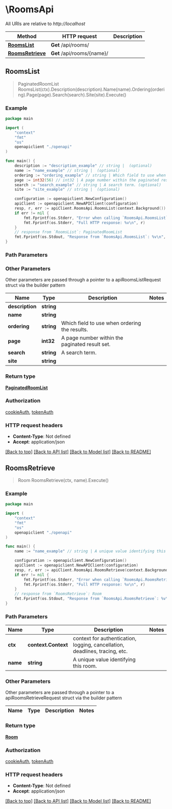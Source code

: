 # \RoomsApi

All URIs are relative to *http://localhost*

Method | HTTP request | Description
------------- | ------------- | -------------
[**RoomsList**](RoomsApi.md#RoomsList) | **Get** /api/rooms/ | 
[**RoomsRetrieve**](RoomsApi.md#RoomsRetrieve) | **Get** /api/rooms/{name}/ | 



## RoomsList

> PaginatedRoomList RoomsList(ctx).Description(description).Name(name).Ordering(ordering).Page(page).Search(search).Site(site).Execute()



### Example

```go
package main

import (
    "context"
    "fmt"
    "os"
    openapiclient "./openapi"
)

func main() {
    description := "description_example" // string |  (optional)
    name := "name_example" // string |  (optional)
    ordering := "ordering_example" // string | Which field to use when ordering the results. (optional)
    page := int32(56) // int32 | A page number within the paginated result set. (optional)
    search := "search_example" // string | A search term. (optional)
    site := "site_example" // string |  (optional)

    configuration := openapiclient.NewConfiguration()
    apiClient := openapiclient.NewAPIClient(configuration)
    resp, r, err := apiClient.RoomsApi.RoomsList(context.Background()).Description(description).Name(name).Ordering(ordering).Page(page).Search(search).Site(site).Execute()
    if err != nil {
        fmt.Fprintf(os.Stderr, "Error when calling `RoomsApi.RoomsList``: %v\n", err)
        fmt.Fprintf(os.Stderr, "Full HTTP response: %v\n", r)
    }
    // response from `RoomsList`: PaginatedRoomList
    fmt.Fprintf(os.Stdout, "Response from `RoomsApi.RoomsList`: %v\n", resp)
}
```

### Path Parameters



### Other Parameters

Other parameters are passed through a pointer to a apiRoomsListRequest struct via the builder pattern


Name | Type | Description  | Notes
------------- | ------------- | ------------- | -------------
 **description** | **string** |  | 
 **name** | **string** |  | 
 **ordering** | **string** | Which field to use when ordering the results. | 
 **page** | **int32** | A page number within the paginated result set. | 
 **search** | **string** | A search term. | 
 **site** | **string** |  | 

### Return type

[**PaginatedRoomList**](PaginatedRoomList.md)

### Authorization

[cookieAuth](../README.md#cookieAuth), [tokenAuth](../README.md#tokenAuth)

### HTTP request headers

- **Content-Type**: Not defined
- **Accept**: application/json

[[Back to top]](#) [[Back to API list]](../README.md#documentation-for-api-endpoints)
[[Back to Model list]](../README.md#documentation-for-models)
[[Back to README]](../README.md)


## RoomsRetrieve

> Room RoomsRetrieve(ctx, name).Execute()



### Example

```go
package main

import (
    "context"
    "fmt"
    "os"
    openapiclient "./openapi"
)

func main() {
    name := "name_example" // string | A unique value identifying this room.

    configuration := openapiclient.NewConfiguration()
    apiClient := openapiclient.NewAPIClient(configuration)
    resp, r, err := apiClient.RoomsApi.RoomsRetrieve(context.Background(), name).Execute()
    if err != nil {
        fmt.Fprintf(os.Stderr, "Error when calling `RoomsApi.RoomsRetrieve``: %v\n", err)
        fmt.Fprintf(os.Stderr, "Full HTTP response: %v\n", r)
    }
    // response from `RoomsRetrieve`: Room
    fmt.Fprintf(os.Stdout, "Response from `RoomsApi.RoomsRetrieve`: %v\n", resp)
}
```

### Path Parameters


Name | Type | Description  | Notes
------------- | ------------- | ------------- | -------------
**ctx** | **context.Context** | context for authentication, logging, cancellation, deadlines, tracing, etc.
**name** | **string** | A unique value identifying this room. | 

### Other Parameters

Other parameters are passed through a pointer to a apiRoomsRetrieveRequest struct via the builder pattern


Name | Type | Description  | Notes
------------- | ------------- | ------------- | -------------


### Return type

[**Room**](Room.md)

### Authorization

[cookieAuth](../README.md#cookieAuth), [tokenAuth](../README.md#tokenAuth)

### HTTP request headers

- **Content-Type**: Not defined
- **Accept**: application/json

[[Back to top]](#) [[Back to API list]](../README.md#documentation-for-api-endpoints)
[[Back to Model list]](../README.md#documentation-for-models)
[[Back to README]](../README.md)

